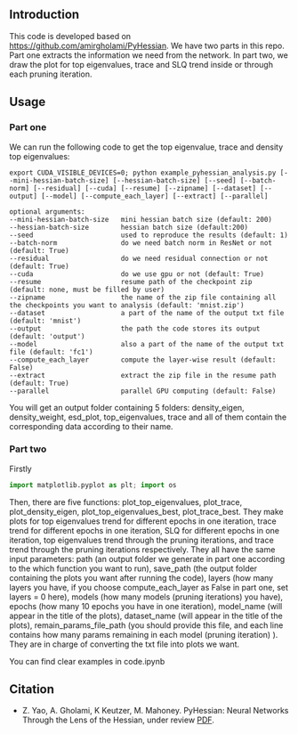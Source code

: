 ## Introduction

This code is developed based on <https://github.com/amirgholami/PyHessian>. We have two parts in this repo. Part one extracts the information we need from the network. In part two, we draw the plot for top eigenvalues, trace and SLQ trend inside or through each pruning iteration.

## Usage

### Part one

We can run the following code to get the top eigenvalue, trace and density top eigenvalues:

```
export CUDA_VISIBLE_DEVICES=0; python example_pyhessian_analysis.py [--mini-hessian-batch-size] [--hessian-batch-size] [--seed] [--batch-norm] [--residual] [--cuda] [--resume] [--zipname] [--dataset] [--output] [--model] [--compute_each_layer] [--extract] [--parallel]

optional arguments:
--mini-hessian-batch-size   mini hessian batch size (default: 200)
--hessian-batch-size        hessian batch size (default:200)
--seed                      used to reproduce the results (default: 1)
--batch-norm                do we need batch norm in ResNet or not (default: True)
--residual                  do we need residual connection or not (default: True)
--cuda                      do we use gpu or not (default: True)
--resume                    resume path of the checkpoint zip (default: none, must be filled by user)
--zipname					the name of the zip file containing all the checkpoints you want to analysis (default: 'mnist.zip')
--dataset					a part of the name of the output txt file (default: 'mnist')
--output					the path the code stores its output (default: 'output')
--model						also a part of the name of the output txt file (default: 'fc1')
--compute_each_layer		compute the layer-wise result (default: False)
--extract					extract the zip file in the resume path (default: True)
--parallel					parallel GPU computing (default: False)
```

You will get an output folder containing 5 folders: density_eigen, density_weight, esd_plot, top_eigenvalues, trace and all of them contain the corresponding data according to their name.

### Part two

Firstly

```python
import matplotlib.pyplot as plt; import os
```

Then, there are five functions: plot_top_eigenvalues, plot_trace, plot_density_eigen, plot_top_eigenvalues_best, plot_trace_best. They make plots for top eigenvalues trend for different epochs in one iteration, trace trend for different epochs in one iteration, SLQ for different epochs in one iteration, top eigenvalues trend through the pruning iterations, and  trace trend through the pruning iterations respectively. They all have the same input parameters: path (an output folder we generate in part one according to the which function you want to run), save_path (the output folder containing the plots you want after running the code), layers (how many layers you have, if you choose compute_each_layer as False in part one, set layers = 0 here), models (how many models (pruning iterations) you have), epochs (how many 10 epochs you have in one iteration), model_name (will appear in the title of the plots), dataset_name (will appear in the title of the plots), remain_params_file_path (you should provide this file, and each line contains how many params remaining in each model (pruning iteration) ). They are in charge of converting the txt file into plots we want. 

You can find clear examples in code.ipynb

## Citation

- Z. Yao, A. Gholami, K Keutzer, M. Mahoney. PyHessian:  Neural Networks Through the Lens of the Hessian, under review [PDF](https://arxiv.org/pdf/1912.07145.pdf).
